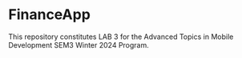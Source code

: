 # FinanceApp
This repository constitutes LAB 3 for the Advanced Topics in Mobile Development SEM3 Winter 2024 Program.
